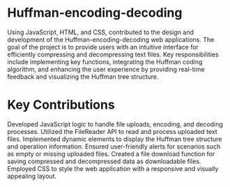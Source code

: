 # Huffman-encoding-decoding
Using JavaScript, HTML, and CSS,  contributed to the design and development of the Huffman-encoding-decoding web applications. The goal of the project is to provide users with an intuitive interface for efficiently compressing and decompressing text files. Key responsibilities include implementing key functions, integrating the Huffman coding algorithm, and enhancing the user experience by providing real-time feedback and visualizing the Huffman tree structure.

# Key Contributions
Developed JavaScript logic to handle file uploads, encoding, and decoding processes.
Utilized the FileReader API to read and process uploaded text files.
Implemented dynamic elements to display the Huffman tree structure and operation information.
Ensured user-friendly alerts for scenarios such as empty or missing uploaded files.
Created a file download function for saving compressed and decompressed data as downloadable files.
Employed CSS to style the web application with a responsive and visually appealing layout.
